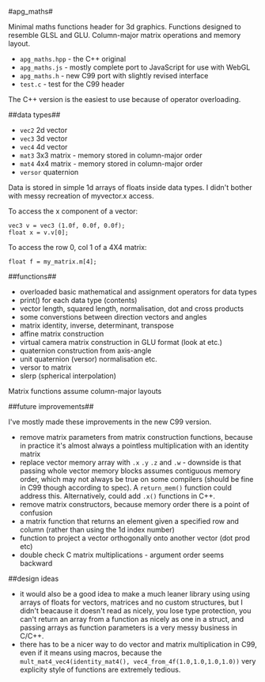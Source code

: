 #apg_maths#

Minimal maths functions header for 3d graphics.
Functions designed to resemble GLSL and GLU.
Column-major matrix operations and memory layout.

* `apg_maths.hpp` - the C++ original
* `apg_maths.js` - mostly complete port to JavaScript for use with WebGL
* `apg_maths.h` - new C99 port with slightly revised interface
* `test.c` - test for the C99 header

The C++ version is the easiest to use because of operator overloading.

##data types##

* `vec2` 2d vector
* `vec3` 3d vector
* `vec4` 4d vector
* `mat3` 3x3 matrix - memory stored in column-major order
* `mat4` 4x4 matrix - memory stored in column-major order
* `versor` quaternion

Data is stored in simple 1d arrays of floats inside data types. I didn't bother
with messy recreation of myvector.x access.

To access the x component of a vector:

    vec3 v = vec3 (1.0f, 0.0f, 0.0f);
    float x = v.v[0];

To access the row 0, col 1 of a 4X4 matrix:

    float f = my_matrix.m[4];

##functions##

* overloaded basic mathematical and assignment operators for data types
* print() for each data type (contents)
* vector length, squared length, normalisation, dot and cross products
* some converstions between direction vectors and angles
* matrix identity, inverse, determinant, transpose
* affine matrix construction
* virtual camera matrix construction in GLU format (look at etc.)
* quaternion construction from axis-angle
* unit quaternion (versor) normalisation etc.
* versor to matrix
* slerp (spherical interpolation)

Matrix functions assume column-major layouts

##future improvements##

I've mostly made these improvements in the new C99 version.

* remove matrix parameters from matrix construction functions, because in
practice it's almost always a pointless multiplication with an identity matrix
* replace vector memory array with `.x` `.y` `.z` and `.w` - downside is that passing
whole vector memory blocks assumes contiguous memory order, which may not
always be true on some compilers (should be fine in C99 though according to spec).
A `return_mem()` function could address this. Alternatively, could add `.x()` functions in C++.
* remove matrix constructors, because memory order there is a point of confusion
* a matrix function that returns an element given a specified row and column
(rather than using the 1d index number)
* function to project a vector orthogonally onto another vector (dot prod etc)
* double check C matrix multiplications - argument order seems backward

##design ideas

* it would also be a good idea to make a much leaner library using using arrays of floats for vectors, matrices and no custom structures, but I didn't beacause it doesn't read as nicely, you lose type protection, you can't return an array from a function as nicely as one in a struct, and passing arrays as function parameters is a very messy business in C/C++.
* there has to be a nicer way to do vector and matrix multiplication in C99, even if it means using macros, because the `mult_mat4_vec4(identity_mat4(), vec4_from_4f(1.0,1.0,1.0,1.0))` very explicity style of functions are extremely tedious.
